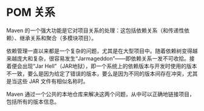 # POM 关系

Maven 的一个强大功能是它对项目关系的处理：这包括依赖关系（和传递性依赖）、继承关系和聚合（多模块项目）。

依赖管理一直以来都是一个复杂的问题，尤其是在大型项目中。随着依赖树变得越来越庞大和复杂，很容易发生“Jarmageddon”——即依赖关系一发不可收拾。接着便会出现“Jar Hell”（JAR地狱），即一个系统上的依赖版本与开发时使用的版本不一致，要么是因为给定了错误的版本，要么是因为不同的版本间存在冲突，尤其是当这些 JAR 文件有相似名称时。

Maven 通过一个公共的本地仓库来解决这两个问题，从中可以正确地链接项目，包括所有的版本信息。